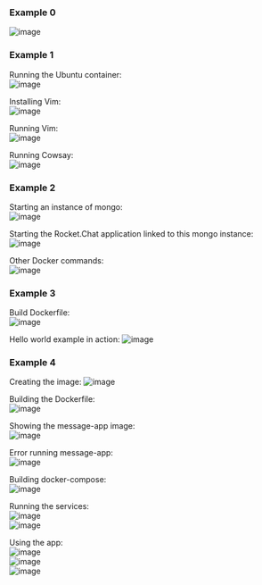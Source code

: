 ### Example 0
![image](https://user-images.githubusercontent.com/60198697/160503425-cff3538c-9b5d-4e3b-9262-d8690e2489b0.png)

### Example 1  
Running the Ubuntu container:  
![image](https://user-images.githubusercontent.com/60198697/160504762-def6064a-1f85-4ce7-8b81-a8a6c96f913f.png)  

Installing Vim:  
![image](https://user-images.githubusercontent.com/60198697/160505896-1d9e47de-fd36-44d0-9406-cac3081b596d.png)  

Running Vim:  
![image](https://user-images.githubusercontent.com/60198697/160506113-39a0df59-73a9-4267-b542-951773c13e45.png)  

Running Cowsay:  
![image](https://user-images.githubusercontent.com/60198697/160507133-4cae4e42-6627-419d-bcfb-76f2ce70b08e.png)

### Example 2
Starting an instance of mongo:  
![image](https://user-images.githubusercontent.com/60198697/160508671-c9d1fec8-4204-4a88-bc7d-d3621c84a7e0.png)  

Starting the Rocket.Chat application linked to this mongo instance:  
![image](https://user-images.githubusercontent.com/60198697/160510891-c059695b-36f7-4aae-8fe2-849fa9cb54d3.png)

Other Docker commands:  
![image](https://user-images.githubusercontent.com/60198697/160511208-93a055f4-a2e7-45b2-91fb-2ab2199aa709.png)  

### Example 3
Build Dockerfile:  
![image](https://user-images.githubusercontent.com/60198697/160514292-0a68e7f3-8cdb-4dee-ba9b-d770f9a34bfa.png)

Hello world example in action:
![image](https://user-images.githubusercontent.com/60198697/160513590-4abb9cf1-3bee-426c-8c45-5c6aa6d2162f.png)  

### Example 4
Creating the image:
![image](https://user-images.githubusercontent.com/60198697/160515902-42902df3-e982-4935-a4d5-ca676787a224.png)  

Building the Dockerfile:  
![image](https://user-images.githubusercontent.com/60198697/160519719-f7759fd4-a4d6-45f0-b8de-7cdd03663a95.png)  

Showing the message-app image:  
![image](https://user-images.githubusercontent.com/60198697/160516687-baf12f0d-1c1b-4592-8beb-4848b037bd33.png)  

Error running message-app:  
![image](https://user-images.githubusercontent.com/60198697/160519926-d46cc425-3891-4884-8848-c428cf62b26b.png)  

Building docker-compose:  
![image](https://user-images.githubusercontent.com/60198697/160521283-ca1c3fba-912d-4818-88a3-fcd7a9e52788.png)  

Running the services:  
![image](https://user-images.githubusercontent.com/60198697/160522614-a49ab7ea-60d2-4dd7-bea2-74904edf27fd.png)  
![image](https://user-images.githubusercontent.com/60198697/160522748-f87426db-9d73-4a35-8e57-8842803439e4.png)  

Using the app:  
![image](https://user-images.githubusercontent.com/60198697/160523585-bfddeee3-bc09-4db7-b185-2114a74ff121.png)  
![image](https://user-images.githubusercontent.com/60198697/160523505-42540db4-de12-4fb4-abe8-b765a8f83408.png)  
![image](https://user-images.githubusercontent.com/60198697/160523799-0c9ac4f0-4a89-4c7b-8554-01502b0fbe8b.png)

